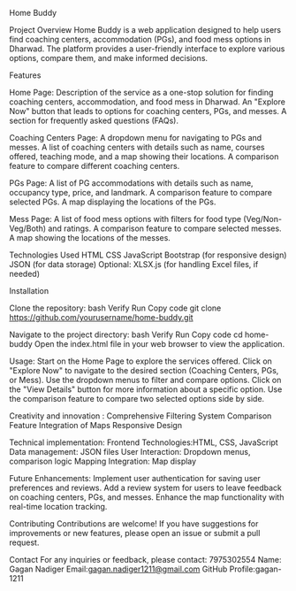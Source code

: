 Home Buddy



Project Overview
Home Buddy is a web application designed to help users find coaching centers, accommodation (PGs), and food mess options in Dharwad. The platform provides a user-friendly interface to explore various options, compare them, and make informed decisions.



Features



Home Page:
Description of the service as a one-stop solution for finding coaching centers, accommodation, and food mess in Dharwad.
An "Explore Now" button that leads to options for coaching centers, PGs, and messes.
A section for frequently asked questions (FAQs).



Coaching Centers Page:
A dropdown menu for navigating to PGs and messes.
A list of coaching centers with details such as name, courses offered, teaching mode, and a map showing their locations.
A comparison feature to compare different coaching centers.



PGs Page:
A list of PG accommodations with details such as name, occupancy type, price, and landmark.
A comparison feature to compare selected PGs.
A map displaying the locations of the PGs.



Mess Page:
A list of food mess options with filters for food type (Veg/Non-Veg/Both) and ratings.
A comparison feature to compare selected messes.
A map showing the locations of the messes.



Technologies Used
HTML
CSS
JavaScript
Bootstrap (for responsive design)
JSON (for data storage)
Optional: XLSX.js (for handling Excel files, if needed)



Installation



Clone the repository:
bash
Verify
Run
Copy code
git clone https://github.com/yourusername/home-buddy.git



Navigate to the project directory:
bash
Verify
Run
Copy code
cd home-buddy
Open the index.html file in your web browser to view the application.



Usage:
Start on the Home Page to explore the services offered.
Click on "Explore Now" to navigate to the desired section (Coaching Centers, PGs, or Mess).
Use the dropdown menus to filter and compare options.
Click on the "View Details" button for more information about a specific option.
Use the comparison feature to compare two selected options side by side.



Creativity and innovation :
Comprehensive Filtering System
Comparison Feature
Integration of Maps
Responsive Design



Technical implementation:
Frontend Technologies:HTML, CSS, JavaScript
Data management: JSON files
User Interaction: Dropdown menus, comparison logic 
Mapping Integration: Map display 



Future Enhancements:
Implement user authentication for saving user preferences and reviews.
Add a review system for users to leave feedback on coaching centers, PGs, and messes.
Enhance the map functionality with real-time location tracking.



Contributing
Contributions are welcome! If you have suggestions for improvements or new features, please open an issue or submit a pull request.



Contact
For any inquiries or feedback, 
please contact: 7975302554
Name: Gagan Nadiger
Email:gagan.nadiger1211@gmail.com
GitHub Profile:gagan-1211
